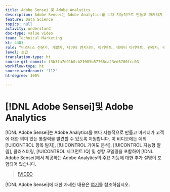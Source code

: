 ```yaml
---
title: Adobe Sensei 및 Adobe Analytics
description: Adobe Sensei는 Adobe Analytics를 보다 지능적으로 만들고 마케터가 고객에 대한 의미 있는 통찰력을 발견할 수 있도록 지원합니다. 이 비디오에는 예외 항목 탐지, 기여도 분석, 지능형 알림, 클러스터링, 세그먼트 IQ 및 성향 모델링을 포함하여 Adobe Sensei에서 제공하는 Adobe Analytics의 주요 기능에 대한 추가 설명이 포함되어 있습니다.
feature: Data Science
topics: null
activity: understand
doc-type: value video
team: Technical Marketing
kt: 4383
role: “비즈니스 전문가, 개발자, 데이터 엔지니어, 아키텍트, 데이터 아키텍트, 관리자, 리더”
level: 초급
translation-type: ht
source-git-commit: f3b3fa7d91b0cb21005b57768ca23ed6700fcc03
workflow-type: ht
source-wordcount: '112'
ht-degree: 100%

---
```



# [!DNL Adobe Sensei]및 Adobe Analytics

[!DNL Adobe Sensei]는 Adobe Analytics를 보다 지능적으로 만들고 마케터가 고객에 대한 의미 있는 통찰력을 발견할 수 있도록 지원합니다. 이 비디오에는 예외 [!UICONTROL 항목 탐지], [!UICONTROL 기여도 분석], [!UICONTROL 지능형 알림], 클러스터링, [!UICONTROL 세그먼트 IQ] 및 성향 모델링을 포함하여 [!DNL Adobe Sensei]에서 제공하는 Adobe Analytics의 주요 기능에 대한 추가 설명이 포함되어 있습니다.

>[!VIDEO](https://video.tv.adobe.com/v/31500/?quality=12)

[!DNL Adobe Sensei]에 대한 자세한 내용은 [여기](https://www.adobe.com/sensei.html)를 참조하십시오.
